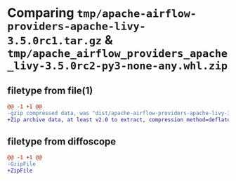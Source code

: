 # Comparing `tmp/apache-airflow-providers-apache-livy-3.5.0rc1.tar.gz` & `tmp/apache_airflow_providers_apache_livy-3.5.0rc2-py3-none-any.whl.zip`

## filetype from file(1)

```diff
@@ -1 +1 @@
-gzip compressed data, was "dist/apache-airflow-providers-apache-livy-3.5.0rc1.tar", last modified: Tue May 16 15:53:11 2023, max compression
+Zip archive data, at least v2.0 to extract, compression method=deflate
```

## filetype from diffoscope

```diff
@@ -1 +1 @@
-GzipFile
+ZipFile
```


